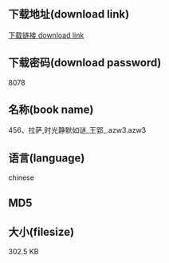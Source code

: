 ## 下载地址(download link)
[下载链接 download link](https://voluble-croquembouche-d321dc.netlify.app/?s=456%E3%80%81%E6%8B%89%E8%90%A8%2C%E6%97%B6%E5%85%89%E9%9D%99%E9%BB%98%E5%A6%82%E8%B0%9C_%E7%8E%8B%E9%83%A2_.azw3)

## 下载密码(download password)
8078

## 名称(book name)
456、拉萨,时光静默如谜_王郢_.azw3.azw3

## 语言(language)
chinese

## MD5


## 大小(filesize)
302.5 KB
